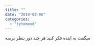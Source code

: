 ```yaml
---
title: ""
date: "2019-03-06"
categories: 
  - "tytomood"
---
```


میگفت به اینده فکر کنید هر چند دور بنظر برسه
